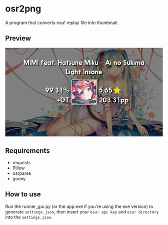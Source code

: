 # osr2png
A program that converts osu! replay file into thumbnail.

## Preview
![ae](data/prev.png)

## Requirements
* requests
* Pillow
* osrparse
* gooey

## How to use
Run the runner_gui.py (or the app.exe if you're using the exe version) to generate `settings.json`, then insert your `osu! api key` and `osu! directory` into the `settings.json`.
